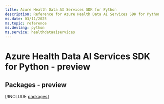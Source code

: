 ```yaml
---
title: Azure Health Data AI Services SDK for Python
description: Reference for Azure Health Data AI Services SDK for Python
ms.date: 03/11/2025
ms.topic: reference
ms.devlang: python
ms.service: healthdataaiservices
---
```

# Azure Health Data AI Services SDK for Python - preview
## Packages - preview
[!INCLUDE [packages](health-data-ai-services-index.md)]